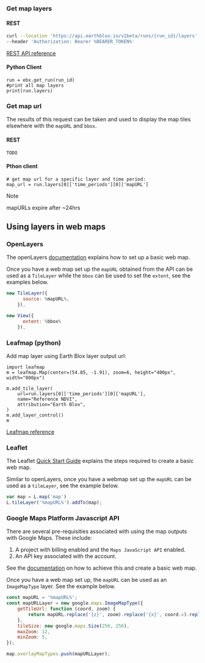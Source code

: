 
### Get map layers

#### REST

```bash
curl --location 'https://api.earthblox.io/v1beta/runs/{run_id}/layers' \
--header 'Authorization: Bearer %BEARER_TOKEN%'
```
[REST API reference](https://api.earthblox.io/docs#/runs/get_run_layers_api_alpha_runs__run_id__layers_get)


#### Python Client

```
run = ebx.get_run(run_id)
#print all map layers
print(run.layers)
```

### Get map url

The results of this request can be taken and used to display the map tiles elsewhere with the `mapURL` and `bbox`.

#### REST

```
TODO
```

#### Pthon client
```
# get map url for a specific layer and time period:
map_url = run.layers[0]['time_periods'][0]['mapURL']
```

> [!NOTE]
> mapURLs expire after ~24hrs

## Using layers in web maps
### OpenLayers

The openLayers [documentation](https://openlayers.org/doc/quickstart.html) explains how to set up a basic web map. 

Once you have a web map set up the `mapURL` obtained from the API can be used as a `TileLayer` while the `bbox` can be used to set the `extent`, see the examples below.

```javascript
new TileLayer({
      source: %mapURL%,
    }),
```

```javascript
new View({
      extent: %bbox%
    }),
```

### Leafmap (python)

Add map layer using Earth Blox layer output url:

```
import leafmap
m = leafmap.Map(center=(54.85, -1.91), zoom=6, height="400px", width="800px")

m.add_tile_layer(
    url=run.layers[0]['time_periods'][0]['mapURL'],
    name="Reference NDVI",
    attribution="Earth Blox",
)
m.add_layer_control()
m
```

[Leafmap reference](https://leafmap.org/notebooks/00_key_features)




### Leaflet 

The Leaflet [Quick Start Guide](https://leafletjs.com/examples/quick-start/) explains the steps required to create a basic web map. 

Similar to openLayers, once you have a webmap set up the `mapURL` can be used as a `tileLayer`, see the example below. 

```javascript
var map = L.map('map')
L.tileLayer('%mapURL%').addTo(map);
```

### Google Maps Platform Javascript API

There are several pre-requisities associated with using the map outputs with Google Maps. These include: 
1. A project with billing enabled and the `Maps JavaScript API` enabled. 
2. An API key associated with the account. 

See the [documentation](https://developers.google.com/maps/documentation/javascript/overview) on how to achieve this and create a basic web map. 

Once you have a web map set up, the `mapURL` can be used as an `ImageMapType` layer. See the example below. 

```javascript
const mapURL = '%mapURL%'; 
const mapURLLayer = new google.maps.ImageMapType({
    getTileUrl: function (coord, zoom) {
        return mapURL.replace('{z}', zoom).replace('{x}', coord.x).replace('{y}', coord.y);
    },
    tileSize: new google.maps.Size(256, 256),
    maxZoom: 12,
    minZoom: 5,
});

map.overlayMapTypes.push(mapURLLayer);
```

